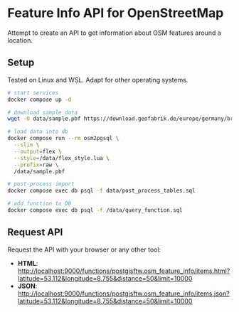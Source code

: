 # Feature Info API for OpenStreetMap

Attempt to create an API to get information about OSM features around a location.

## Setup

Tested on Linux and WSL. Adapt for other operating systems.

```sh
# start services
docker compose up -d

# download sample data
wget -O data/sample.pbf https://download.geofabrik.de/europe/germany/bremen-latest.osm.pbf

# load data into db
docker compose run --rm osm2pgsql \
  --slim \
  --output=flex \
  --style=/data/flex_style.lua \
  --prefix=raw \
  /data/sample.pbf

# post-process import
docker compose exec db psql -f data/post_process_tables.sql

# add function to DB
docker compose exec db psql -f /data/query_function.sql
```

## Request API

Request the API with your browser or any other tool:

- **HTML**: <http://localhost:9000/functions/postgisftw.osm_feature_info/items.html?latitude=53.112&longitude=8.755&distance=50&limit=10000>
- **JSON**: <http://localhost:9000/functions/postgisftw.osm_feature_info/items.json?latitude=53.112&longitude=8.755&distance=50&limit=10000>
